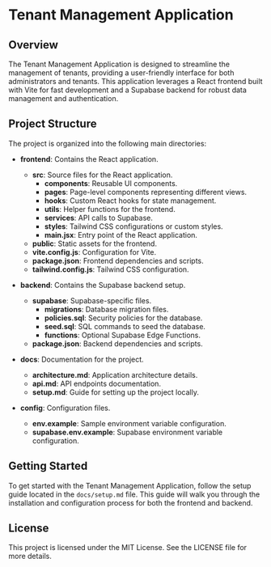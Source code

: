 # Tenant Management Application

## Overview
The Tenant Management Application is designed to streamline the management of tenants, providing a user-friendly interface for both administrators and tenants. This application leverages a React frontend built with Vite for fast development and a Supabase backend for robust data management and authentication.

## Project Structure
The project is organized into the following main directories:

- **frontend**: Contains the React application.
  - **src**: Source files for the React application.
    - **components**: Reusable UI components.
    - **pages**: Page-level components representing different views.
    - **hooks**: Custom React hooks for state management.
    - **utils**: Helper functions for the frontend.
    - **services**: API calls to Supabase.
    - **styles**: Tailwind CSS configurations or custom styles.
    - **main.jsx**: Entry point of the React application.
  - **public**: Static assets for the frontend.
  - **vite.config.js**: Configuration for Vite.
  - **package.json**: Frontend dependencies and scripts.
  - **tailwind.config.js**: Tailwind CSS configuration.
  
- **backend**: Contains the Supabase backend setup.
  - **supabase**: Supabase-specific files.
    - **migrations**: Database migration files.
    - **policies.sql**: Security policies for the database.
    - **seed.sql**: SQL commands to seed the database.
    - **functions**: Optional Supabase Edge Functions.
  - **package.json**: Backend dependencies and scripts.
  
- **docs**: Documentation for the project.
  - **architecture.md**: Application architecture details.
  - **api.md**: API endpoints documentation.
  - **setup.md**: Guide for setting up the project locally.

- **config**: Configuration files.
  - **env.example**: Sample environment variable configuration.
  - **supabase.env.example**: Supabase environment variable configuration.

## Getting Started
To get started with the Tenant Management Application, follow the setup guide located in the `docs/setup.md` file. This guide will walk you through the installation and configuration process for both the frontend and backend.

## License
This project is licensed under the MIT License. See the LICENSE file for more details.